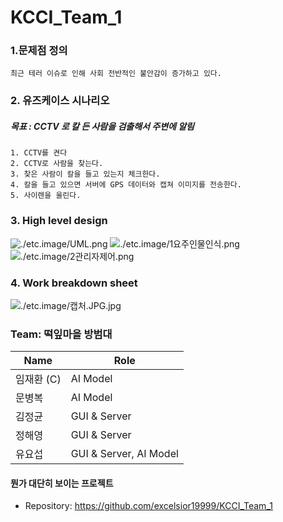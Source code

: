 # KCCI_Team_1

### 1.문제점 정의
```
최근 테러 이슈로 인해 사회 전반적인 불안감이 증가하고 있다.
```
### 2. 유즈케이스 시나리오

##### 목표 : CCTV 로 칼 든 사람을 검출해서 주변에 알림
```
1. CCTV를 켠다
2. CCTV로 사람을 찾는다.
3. 찾은 사람이 칼을 들고 있는지 체크한다.
4. 칼을 들고 있으면 서버에 GPS 데이터와 캡쳐 이미지를 전송한다.
5. 사이렌을 울린다.
```

### 3. High level design
![./etc.image/UML.png](./etc.image/UML.png)
![./etc.image/1요주인물인식.png](./etc.image/1요주인물인식.png)
![./etc.image/2관리자제어.png](./etc.image/2관리자제어.png)
### 4. Work breakdown sheet
![./etc.image/캡처.JPG.jpg](./etc.image/캡처.JPG.jpg)

### Team: 떡잎마을 방범대

| Name | Role |
|----|----|
| 임재환 (C) | AI Model |
| 문병복 | AI Model |
| 김정균 | GUI & Server |
| 정해영 | GUI & Server |
| 유요섭 | GUI & Server, AI Model |

#### 뭔가 대단히 보이는 프로젝트
  * Repository: https://github.com/excelsior19999/KCCI_Team_1
